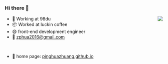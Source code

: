 ### Hi there 👋

<img align="right" src="https://github-readme-stats.vercel.app/api?username=PinghuaZhuang&show_icons=true&theme=cobalt&hide_title=true" />


+ 💼 Working at 98du
+ 📦 Worked at luckin coffee
+ 😄 front-end development engineer
+ 📧 zphua2016@gmail.com
<br>

- 🏡 home page: <a href="https://pinghuazhuang.github.io" target="_blank">pinghuazhuang.github.io</a>
